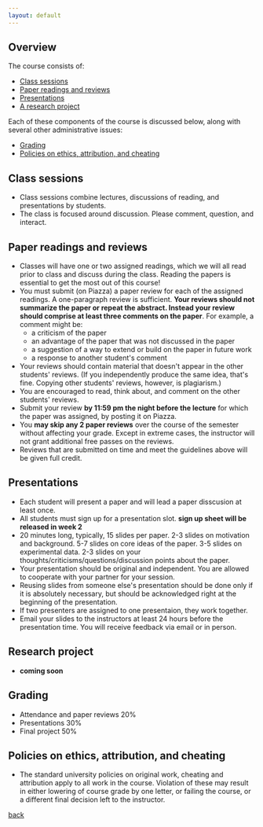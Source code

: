 ```yaml
---
layout: default
---
```


## Overview
The course consists of:
* [Class sessions](#class-sessions)
* [Paper readings and reviews](#paper-readings-and-reviews)
* [Presentations](#presentations)
* [A research project](#research-project)

Each of these components of the course is discussed below, along with several other administrative issues:
* [Grading](#grading)
* [Policies on ethics, attribution, and cheating](#policies-on-ethics,-attribution,-and-cheating)

## Class sessions
* Class sessions combine lectures, discussions of reading, and presentations by students. 
* The class is focused around discussion. Please comment, question, and interact.

## Paper readings and reviews
* Classes will have one or two assigned readings, which we will all read prior to class and discuss during the class. Reading the papers is essential to get the most out of this course!
* You must submit (on Piazza) a paper review for each of the assigned readings. A one-paragraph review is sufficient. **Your reviews should not summarize the paper or repeat the abstract. Instead your review should comprise at least three comments on the paper**. For example, a comment might be: 
  * a criticism of the paper
  * an advantage of the paper that was not discussed in the paper
  * a suggestion of a way to extend or build on the paper in future work
  * a response to another student's comment
* Your reviews should contain material that doesn't appear in the other students' reviews. (If you independently produce the same idea, that's fine. Copying other students' reviews, however, is plagiarism.)
* You are encouraged to read, think about, and comment on the other students' reviews.
* Submit your review **by 11:59 pm the night before the lecture** for which the paper was assigned, by posting it on Piazza.
* You **may skip any 2 paper reviews** over the course of the semester without affecting your grade. Except in extreme cases, the instructor will not grant additional free passes on the reviews.
* Reviews that are submitted on time and meet the guidelines above will be given full credit. 


## Presentations 
* Each student will present a paper and will lead a paper disscusion at least once. 
* All students must sign up for a presentation slot. **sign up sheet will be released in week 2**
* 20 minutes long, typically, 15 slides per paper. 2-3 slides on motivation and background. 5-7 slides on core ideas of the paper. 3-5 slides on experimental data. 2-3 slides on your thoughts/criticisms/questions/discussion points about the paper.
* Your presentation should be original and independent. You are allowed to cooperate with your partner for your session. 
* Reusing slides from someone else's presentation should be done only if it is absolutely necessary, but should be acknowledged right at the beginning of the presentation. 
* If two presenters are assigned to one presentaion, they work together. 
* Email your slides to the instructors at least 24 hours before the presentation time. You will receive feedback via email or in person. 

## Research project
* **coming soon**

## Grading
* Attendance and paper reviews 20%
* Presentations 30%
* Final project 50%

## Policies on ethics, attribution, and cheating
* The standard university policies on original work, cheating and attribution apply to all work in the course. Violation of these may result in either lowering of course grade by one letter, or failing the course, or a different final decision left to the instructor. 


[back](./)
